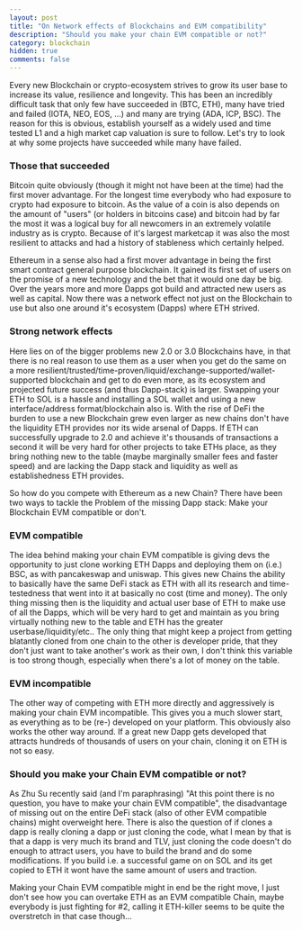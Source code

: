 ```yaml
---
layout: post
title: "On Network effects of Blockchains and EVM compatibility"
description: "Should you make your chain EVM compatible or not?"
category: blockchain
hidden: true
comments: false
---
```


Every new Blockchain or crypto-ecosystem strives to grow its user base to increase its value, resilience and longevity. This has been an incredibly difficult task that only few have succeeded in (BTC, ETH), many have tried and failed (IOTA, NEO, EOS, ...) and many are trying (ADA, ICP, BSC). The reason for this is obvious, establish yourself as a widely used and time tested L1 and a high market cap valuation is sure to follow. Let's try to look at why some projects have succeeded while many have failed.

### Those that succeeded

Bitcoin quite obviously (though it might not have been at the time) had the first mover advantage. For the longest time everybody who had exposure to crypto had exposure to bitcoin. As the value of a coin is also depends on the amount of "users" (or holders in bitcoins case) and bitcoin had by far the most it was a logical buy for all newcomers in an extremely volatile industry as is crypto. Because of it's largest marketcap it was also the most resilient to attacks and had a history of stableness which certainly helped.

Ethereum in a sense also had a first mover advantage in being the first smart contract general purpose blockchain. It gained its first set of users on the promise of a new technology and the bet that it would one day be big. Over the years more and more Dapps got build and attracted new users as well as capital. Now there was a network effect not just on the Blockchain to use but also one around it's ecosystem (Dapps) where ETH strived.

### Strong network effects

Here lies on of the bigger problems new 2.0 or 3.0 Blockchains have, in that there is no real reason to use them as a user when you get do the same on a more resilient/trusted/time-proven/liquid/exchange-supported/wallet-supported blockchain and get to do even more, as its ecosystem and projected future success (and thus Dapp-stack) is larger. Swapping your ETH to SOL is a hassle and installing a SOL wallet and using a new interface/address format/blockchain also is. With the rise of DeFi the burden to use a new Blockchain grew even larger as new chains don't have the liquidity ETH provides nor its wide arsenal of Dapps. If ETH can successfully upgrade to 2.0 and achieve it's thousands of transactions a second it will be very hard for other projects to take ETHs place, as they bring nothing new to the table (maybe marginally smaller fees and faster speed) and are lacking the Dapp stack and liquidity as well as establishedness ETH provides.

So how do you compete with Ethereum as a new Chain? There have been two ways to tackle the Problem of the missing Dapp stack: Make your Blockchain EVM compatible or don't.

### EVM compatible

The idea behind making your chain EVM compatible is giving devs the opportunity to just clone working ETH Dapps and deploying them on (i.e.) BSC, as with pancakeswap and uniswap. This gives new Chains the ability to basically have the same DeFi stack as ETH with all its research and time-testedness that went into it at basically no cost (time and money). The only thing missing then is the liquidity and actual user base of ETH to make use of all the Dapps, which will be very hard to get and maintain as you bring virtually nothing new to the table and ETH has the greater userbase/liquidity/etc.. The only thing that might keep a project from getting blatantly cloned from one chain to the other is developer pride, that they don't just want to take another's work as their own, I don't think this variable is too strong though, especially when there's a lot of money on the table.

### EVM incompatible

The other way of competing with ETH more directly and aggressively is making your chain EVM incompatible. This gives you a much slower start, as everything as to be (re-) developed on your platform. This obviously also works the other way around. If a great new Dapp gets developed that attracts hundreds of thousands of users on your chain, cloning it on ETH is not so easy.

### Should you make your Chain EVM compatible or not?

As Zhu Su recently said (and I'm paraphrasing) "At this point there is no question, you have to make your chain EVM compatible", the disadvantage of missing out on the entire DeFi stack (also of other EVM compatible chains) might overweight here. There is also the question of if clones a dapp is really cloning a dapp or just cloning the code, what I mean by that is that a dapp is very much its brand and TLV, just cloning the code doesn't do enough to attract users, you have to build the brand and do some modifications. If you build i.e. a successful game on on SOL and its get copied to ETH it wont have the same amount of users and traction.

Making your Chain EVM compatible might in end be the right move, I just don't see how you can overtake ETH as an EVM compatible Chain, maybe everybody is just fighting for #2, calling it ETH-killer seems to be quite the overstretch in that case though...
